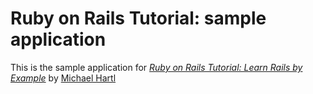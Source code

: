 # Ruby on Rails Tutorial: sample application

This is the sample application for [*Ruby on Rails Tutorial: Learn Rails by Example*](http://railstutorial.org)
by [Michael Hartl](http://michaelhartl.com)